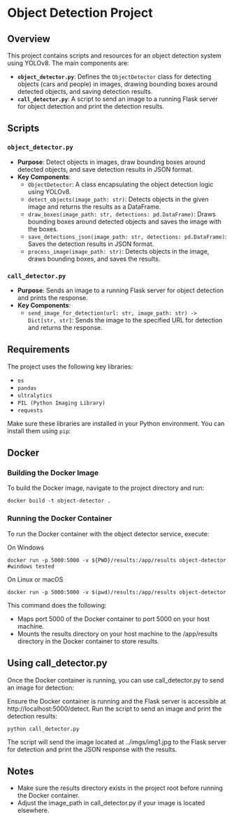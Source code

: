 # Object Detection Project

## Overview

This project contains scripts and resources for an object detection system using YOLOv8. The main components are:
- **`object_detector.py`**: Defines the `ObjectDetector` class for detecting objects (cars and people) in images, drawing bounding boxes around detected objects, and saving detection results.
- **`call_detector.py`**: A script to send an image to a running Flask server for object detection and print the detection results.

## Scripts

### `object_detector.py`
- **Purpose**: Detect objects in images, draw bounding boxes around detected objects, and save detection results in JSON format.
- **Key Components**:
  - `ObjectDetector`: A class encapsulating the object detection logic using YOLOv8.
  - `detect_objects(image_path: str)`: Detects objects in the given image and returns the results as a DataFrame.
  - `draw_boxes(image_path: str, detections: pd.DataFrame)`: Draws bounding boxes around detected objects and saves the image with the boxes.
  - `save_detections_json(image_path: str, detections: pd.DataFrame)`: Saves the detection results in JSON format.
  - `process_image(image_path: str)`: Detects objects in the image, draws bounding boxes, and saves the results.

### `call_detector.py`
- **Purpose**: Sends an image to a running Flask server for object detection and prints the response.
- **Key Components**:
  - `send_image_for_detection(url: str, image_path: str) -> Dict[str, str]`: Sends the image to the specified URL for detection and returns the response.

## Requirements

The project uses the following key libraries:
- `os`
- `pandas`
- `ultralytics`
- `PIL (Python Imaging Library)`
- `requests`

Make sure these libraries are installed in your Python environment. You can install them using `pip`:

## Docker

### Building the Docker Image

To build the Docker image, navigate to the project directory and run:

```
docker build -t object-detector .
```

### Running the Docker Container

To run the Docker container with the object detector service, execute:

On Windows

```
docker run -p 5000:5000 -v ${PWD}/results:/app/results object-detector #windows tested
```

On Linux or macOS

```
docker run -p 5000:5000 -v $(pwd)/results:/app/results object-detector
```


This command does the following:

- Maps port 5000 of the Docker container to port 5000 on your host machine.
- Mounts the results directory on your host machine to the /app/results directory in the Docker container to store results.

## Using call_detector.py

Once the Docker container is running, you can use call_detector.py to send an image for detection:

Ensure the Docker container is running and the Flask server is accessible at http://localhost:5000/detect.
Run the script to send an image and print the detection results:

```
python call_detector.py
```

The script will send the image located at ../imgs/img1.jpg to the Flask server for detection and print the JSON response with the results.

## Notes

- Make sure the results directory exists in the project root before running the Docker container.
- Adjust the image_path in call_detector.py if your image is located elsewhere.